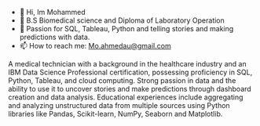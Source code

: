 
- 👋 Hi, Im Mohammed
- 🌱 B.S Biomedical science and Diploma of Laboratory Operation 
- 👀 Passion for SQL, Tableau, Python and telling stories and making predictions with data.
- 📫 How to reach me: Mo.ahmedau@gmail.com

A medical technician with a background in the healthcare industry and an IBM Data Science Professional certification, possessing proficiency in SQL, Python, Tableau, and cloud computing. Strong passion in data and the ability to use it to uncover stories and make predictions through dashboard creation and data analysis. Educational experiences include aggregating and analyzing unstructured data from multiple sources using Python libraries like Pandas, Scikit-learn, NumPy, Seaborn and Matplotlib.



